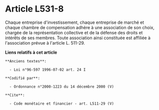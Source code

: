 # Article L531-8

Chaque entreprise d'investissement, chaque entreprise de marché et chaque chambre de compensation adhère à une association de
son choix, chargée de la représentation collective et de la défense des droits et intérêts de ses membres. Toute association
ainsi constituée est affiliée à l'association prévue à l'article L. 511-29.

**Liens relatifs à cet article**

	**Anciens textes**:

	  - Loi n°96-597 1996-07-02 art. 24 I

	**Codifié par**:

	  - Ordonnance n°2000-1223 du 14 décembre 2000 (V)

	**Cite**:

	  - Code monétaire et financier - art. L511-29 (V)
